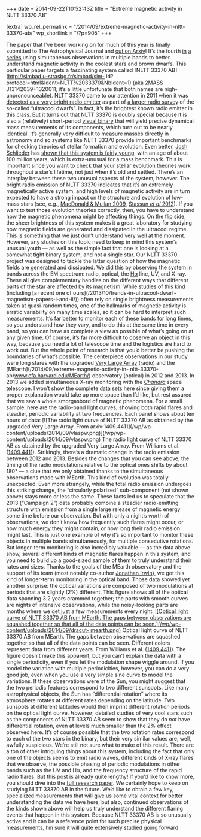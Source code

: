 +++
date = 2014-09-22T10:52:43Z
title = "Extreme magnetic activity in NLTT 33370 AB"

[extra]
wp_rel_permalink = "/2014/09/extreme-magnetic-activity-in-nltt-33370-ab/"
wp_shortlink = "/?p=905"
+++

The paper that I’ve been working on for much of this year is finally submitted
to The Astrophysical Journal and [out on
Arxiv](http://arxiv.org/abs/1409.4411)! It’s the fourth
[in](http://adsabs.harvard.edu/abs/2008ApJ...673.1080B)
[a](http://adsabs.harvard.edu/abs/2008ApJ...676.1307B)
[series](http://adsabs.harvard.edu/abs/2010ApJ...709..332B) using simultaneous
observations in multiple bands to better understand magnetic activity in the
coolest stars and brown dwarfs. This particular paper targets a fascinating
system called [NLTT 33370 AB](http://simbad.u-strasbg.fr/simbad/sim-
id?protocol=html&Ident=NLTT%2033370&NbIdent=1) (aka 2MASS J13142039+1320011;
it’s a little unfortunate that both names are nigh-unpronounceable).  NLTT
33370 came to our attention in 2011 when it was [detected as a very bright
radio emitter](http://adsabs.harvard.edu/abs/2011ApJ...741...27M) as part of
[a larger radio survey](http://adsabs.harvard.edu/abs/2012ApJ...746...23M) of
the so-called “ultracool dwarfs”. In fact, it’s the brightest known radio
emitter in this class. But it turns out that NLTT 33370 is doubly special
because it is also a (relatively) short-period [visual
binary](http://en.wikipedia.org/wiki/Visual_binary) that will yield precise
dynamical mass measurements of its components, which turn out to be nearly
identical. It’s generally very difficult to measure masses directly in
astronomy and so systems like NLTT 33370 provide important benchmarks for
checking theories of stellar formation and evolution.  Even better, [Josh
Schlieder](http://www.mpia-hd.mpg.de/homes/schlieder/) has [shown that this
system is fairly young,](http://adsabs.harvard.edu/abs/2014ApJ...783...27S)
with an age of about 100 million years, which is extra-unusual for a mass
benchmark. This is important since you want to check that your stellar
evolution theories work throughout a star’s lifetime, not just when it’s old
and settled.  There’s an interplay between these two unusual aspects of the
system, however. The bright radio emission of NLTT 33370 indicates that it’s
an extremely magnetically active system, and high levels of magnetic activity
are in turn expected to have a strong impact on the structure and evolution of
low-mass stars (see, e.g., [MacDonald & Mullan
2009](http://adsabs.harvard.edu/abs/2009ApJ...700..387M), [Stassun _et al_
2012](http://adsabs.harvard.edu/abs/2012ApJ...756...47S)). If you want to test
those evolution theories correctly, then, you have to understand how the
magnetic phenomena might be affecting things.  On the flip side, the sheer
brightness of this system makes it a great laboratory for studying how
magnetic fields are generated and dissipated in the ultracool regime. This is
something that we just don’t understand very well at the moment. However, any
studies on this topic need to keep in mind this system’s unusual youth — as
well as the simple fact that one is looking at a somewhat tight binary system,
and not a single star.  Our NLTT 33370 project was designed to tackle the
latter question of how the magnetic fields are generated and dissipated. We
did this by observing the system in bands across the EM spectrum: radio,
optical, the [Hα](http://en.wikipedia.org/wiki/H-alpha) line, UV, and X-ray.
These all give complementary handles on the different ways that different
parts of the star are affected by its magnetism. While studies of this kind
(including [a recent one of ours](/2013/10/trends-in-ultracool-dwarf-
magnetism-papers-i-and-ii/)) often rely on single brightness measurements
taken at quasi-random times, one of the hallmarks of magnetic activity is
erratic variability on many time scales, so it can be hard to interpret such
measurements. It’s far better to monitor each of these bands for long times,
so you understand how they vary, and to do this at the same time in every
band, so you can have as complete a view as possible of what’s going on at any
given time. Of course, it’s far more difficult to observe an object in this
way, because you need a lot of telescope time and the logistics are hard to
work out. But the whole point of research is that you’d better be pushing the
boundaries of what’s possible.  The centerpiece observations in our study were
long stares with the upgraded [Very Large
Array](https://public.nrao.edu/telescopes/vla) (radio) and the
[MEarth](/2014/09/extreme-magnetic-activity-in-
nltt-33370-ab/www.cfa.harvard.edu/MEarth/) observatory (optical) in 2012 and
2013. In 2013 we added simultaneous X-ray monitoring with the
[_Chandra_](http://www.nasa.gov/mission_pages/chandra/main/) space telescope.
I won’t show the complete data sets here since giving them a proper
explanation would take up more space than I’d like, but rest assured that we
saw a whole smorgasbord of magnetic phenomena. For a small sample, here are
the radio-band light curves, showing both rapid flares and steadier, periodic
variability at two frequencies. Each panel shows about ten hours of data:
[![The radio light curve of NLTT 33370 AB as obtained by the upgraded Very
Large Array. From arxiv:1409.4411](/wp/wp-
content/uploads/2014/09/vlaspw.png)](/wp/wp-
content/uploads/2014/09/vlaspw.png)  The radio light curve of NLTT 33370 AB as
obtained by the upgraded Very Large Array. From Williams et al.
([1409.4411](http://arxiv.org/abs/1409.4411)).  Strikingly, there’s a dramatic
change in the radio emission between 2012 and 2013. Besides the changes that
you can see above, the timing of the radio modulations relative to the optical
ones shifts by about 180° — a clue that we only obtained thanks to the
simultaneous observations made with MEarth. This kind of evolution was totally
unexpected. Even more strangely, while the total radio emission undergoes this
striking change, the “circularly polarized” sub-component (not shown above)
stays more or less the same. These facts led us to speculate that the 2013
(“Campaign 2”) data probably combine a steadier radio-emitting structure with
emission from a single large release of magnetic energy some time before our
observation. But with only a night’s worth of observations, we don’t know how
frequently such flares might occur, or how much energy they might contain, or
how long their radio emission might last.  This is just one example of why
it’s so important to monitor these objects in multiple bands simultaneously,
for multiple consecutive rotations. But longer-term monitoring is also
incredibly valuable — as the data above show, several different kinds of
magnetic flares happen in this system, and you need to build up a good-sized
sample of them to truly understand their rates and sizes. Thanks to the goals
of the MEarth observatory and the support of its team (most notably co-author
[Jonathan Irwin](https://www.cfa.harvard.edu/~jirwin/)), we got this kind of
longer-term monitoring in the optical band. Those data showed yet another
surprise: the optical variations are composed of two modulations at periods
that are slightly (2%) different. This figure shows all of the optical data
spanning 3.2 years crammed together; the parts with smooth curves are nights
of intensive observations, while the noisy-looking parts are months where we
get just a few measurements every night.  [![Optical light curve of NLTT 33370
AB from MEarth. The gaps between observations are squashed together so that
all of the data points can be seen.](/wp/wp-content/uploads/2014/09/dracut-
mearth.png)](/wp/wp-content/uploads/2014/09/dracut-mearth.png)  Optical light
curve of NLTT 33370 AB from MEarth. The gaps between observations are squashed
together so that all of the data points can be seen. Different colors
represent data from different years. From Williams et al.
([1409.4411](http://arxiv.org/abs/1409.4411)).  The figure doesn’t make this
apparent, but you can’t explain the data with a single periodicity, even if
you let the modulation shape wiggle around. If you model the variation with
multiple periodicities, however, you can do a very good job, even when you use
a very simple sine curve to model the variations.  If these observations were
of the Sun, you might suggest that the two periodic features correspond to two
different sunspots. Like many astrophysical objects, the Sun has “differential
rotation” where its atmosphere rotates at different rates depending on the
latitude. Two sunspots at different latitudes would then imprint different
rotation periods on the optical light curve. _However_, detailed studies of
very cool stars such as the components of NLTT 33370 AB seem to show that they
do _not_ have differential rotation, even at levels much smaller than the 2%
effect observed here. It’s of course possible that the two rotation rates
correspond to each of the two stars in the binary, but their very similar
values are, well, awfully suspicious. We’re still not sure what to make of
this result.  There are a ton of other intriguing things about this system,
including the fact that only one of the objects seems to emit radio waves,
different kinds of X-ray flares that we observe, the possible phasing of
periodic modulations in other bands such as the UV and Hα, and the frequency
structure of the rapid radio flares. But this post is already quite lengthy!
If you’d like to know more, you should dive into the [full research
paper](http://arxiv.org/abs/1409.4411).  We certainly hope to keep on studying
NLTT 33370 AB in the future. We’d like to obtain a few key, specialized
measurements that will give us some vital context for better understanding the
data we have here; but also, continued observations of the kinds shown above
will help us truly understand the different flaring events that happen in this
system. Because NLTT 33370 AB is so unusually active and it can be a reference
point for such precise physical measurements, I’m sure it will quite
extensively studied going forward.
